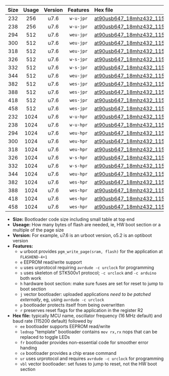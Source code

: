 |Size|Usage|Version|Features|Hex file|
|:-:|:-:|:-:|:-:|:--|
|232|256|u7.6|`w-u-jpr`|[at90usb647_18mhz432_115200bps_ur_vbl.hex](https://raw.githubusercontent.com/stefanrueger/urboot/main/at90usb647_18mhz432_115200bps_ur_vbl.hex)|
|238|256|u7.6|`w-u-jpr`|[at90usb647_18mhz432_115200bps_lednop_ur_vbl.hex](https://raw.githubusercontent.com/stefanrueger/urboot/main/at90usb647_18mhz432_115200bps_lednop_ur_vbl.hex)|
|294|512|u7.6|`weu-jpr`|[at90usb647_18mhz432_115200bps_ee_ur_vbl.hex](https://raw.githubusercontent.com/stefanrueger/urboot/main/at90usb647_18mhz432_115200bps_ee_ur_vbl.hex)|
|300|512|u7.6|`weu-jpr`|[at90usb647_18mhz432_115200bps_ee_lednop_ur_vbl.hex](https://raw.githubusercontent.com/stefanrueger/urboot/main/at90usb647_18mhz432_115200bps_ee_lednop_ur_vbl.hex)|
|318|512|u7.6|`weu-jpr`|[at90usb647_18mhz432_115200bps_ee_lednop_fr_ur_vbl.hex](https://raw.githubusercontent.com/stefanrueger/urboot/main/at90usb647_18mhz432_115200bps_ee_lednop_fr_ur_vbl.hex)|
|326|512|u7.6|`w-s-jpr`|[at90usb647_18mhz432_115200bps_vbl.hex](https://raw.githubusercontent.com/stefanrueger/urboot/main/at90usb647_18mhz432_115200bps_vbl.hex)|
|332|512|u7.6|`w-s-jpr`|[at90usb647_18mhz432_115200bps_lednop_vbl.hex](https://raw.githubusercontent.com/stefanrueger/urboot/main/at90usb647_18mhz432_115200bps_lednop_vbl.hex)|
|344|512|u7.6|`weu-jpr`|[at90usb647_18mhz432_115200bps_ee_lednop_fr_ce_ur_vbl.hex](https://raw.githubusercontent.com/stefanrueger/urboot/main/at90usb647_18mhz432_115200bps_ee_lednop_fr_ce_ur_vbl.hex)|
|382|512|u7.6|`wes-jpr`|[at90usb647_18mhz432_115200bps_ee_vbl.hex](https://raw.githubusercontent.com/stefanrueger/urboot/main/at90usb647_18mhz432_115200bps_ee_vbl.hex)|
|388|512|u7.6|`wes-jpr`|[at90usb647_18mhz432_115200bps_ee_lednop_vbl.hex](https://raw.githubusercontent.com/stefanrueger/urboot/main/at90usb647_18mhz432_115200bps_ee_lednop_vbl.hex)|
|418|512|u7.6|`wes-jpr`|[at90usb647_18mhz432_115200bps_ee_lednop_fr_vbl.hex](https://raw.githubusercontent.com/stefanrueger/urboot/main/at90usb647_18mhz432_115200bps_ee_lednop_fr_vbl.hex)|
|458|512|u7.6|`wes-jpr`|[at90usb647_18mhz432_115200bps_ee_lednop_fr_ce_vbl.hex](https://raw.githubusercontent.com/stefanrueger/urboot/main/at90usb647_18mhz432_115200bps_ee_lednop_fr_ce_vbl.hex)|
|232|1024|u7.6|`w-u-hpr`|[at90usb647_18mhz432_115200bps_ur.hex](https://raw.githubusercontent.com/stefanrueger/urboot/main/at90usb647_18mhz432_115200bps_ur.hex)|
|238|1024|u7.6|`w-u-hpr`|[at90usb647_18mhz432_115200bps_lednop_ur.hex](https://raw.githubusercontent.com/stefanrueger/urboot/main/at90usb647_18mhz432_115200bps_lednop_ur.hex)|
|294|1024|u7.6|`weu-hpr`|[at90usb647_18mhz432_115200bps_ee_ur.hex](https://raw.githubusercontent.com/stefanrueger/urboot/main/at90usb647_18mhz432_115200bps_ee_ur.hex)|
|300|1024|u7.6|`weu-hpr`|[at90usb647_18mhz432_115200bps_ee_lednop_ur.hex](https://raw.githubusercontent.com/stefanrueger/urboot/main/at90usb647_18mhz432_115200bps_ee_lednop_ur.hex)|
|318|1024|u7.6|`weu-hpr`|[at90usb647_18mhz432_115200bps_ee_lednop_fr_ur.hex](https://raw.githubusercontent.com/stefanrueger/urboot/main/at90usb647_18mhz432_115200bps_ee_lednop_fr_ur.hex)|
|326|1024|u7.6|`w-s-hpr`|[at90usb647_18mhz432_115200bps.hex](https://raw.githubusercontent.com/stefanrueger/urboot/main/at90usb647_18mhz432_115200bps.hex)|
|332|1024|u7.6|`w-s-hpr`|[at90usb647_18mhz432_115200bps_lednop.hex](https://raw.githubusercontent.com/stefanrueger/urboot/main/at90usb647_18mhz432_115200bps_lednop.hex)|
|344|1024|u7.6|`weu-hpr`|[at90usb647_18mhz432_115200bps_ee_lednop_fr_ce_ur.hex](https://raw.githubusercontent.com/stefanrueger/urboot/main/at90usb647_18mhz432_115200bps_ee_lednop_fr_ce_ur.hex)|
|382|1024|u7.6|`wes-hpr`|[at90usb647_18mhz432_115200bps_ee.hex](https://raw.githubusercontent.com/stefanrueger/urboot/main/at90usb647_18mhz432_115200bps_ee.hex)|
|388|1024|u7.6|`wes-hpr`|[at90usb647_18mhz432_115200bps_ee_lednop.hex](https://raw.githubusercontent.com/stefanrueger/urboot/main/at90usb647_18mhz432_115200bps_ee_lednop.hex)|
|418|1024|u7.6|`wes-hpr`|[at90usb647_18mhz432_115200bps_ee_lednop_fr.hex](https://raw.githubusercontent.com/stefanrueger/urboot/main/at90usb647_18mhz432_115200bps_ee_lednop_fr.hex)|
|458|1024|u7.6|`wes-hpr`|[at90usb647_18mhz432_115200bps_ee_lednop_fr_ce.hex](https://raw.githubusercontent.com/stefanrueger/urboot/main/at90usb647_18mhz432_115200bps_ee_lednop_fr_ce.hex)|

- **Size:** Bootloader code size including small table at top end
- **Useage:** How many bytes of flash are needed, ie, HW boot section or a multiple of the page size
- **Version:** For example, u7.6 is an urboot version, o5.2 is an optiboot version
- **Features:**
  + `w` urboot provides `pgm_write_page(sram, flash)` for the application at `FLASHEND-4+1`
  + `e` EEPROM read/write support
  + `u` uses urprotocol requiring `avrdude -c urclock` for programming
  + `s` uses skeleton of STK500v1 protocol; `-c urclock` and `-c arduino` both work
  + `h` hardware boot section: make sure fuses are set for reset to jump to boot section
  + `j` vector bootloader: uploaded applications *need to be patched externally*, eg, using `avrdude -c urclock`
  + `p` bootloader protects itself from being overwritten
  + `r` preserves reset flags for the application in the register R2
- **Hex file:** typically MCU name, oscillator frequency (16 MHz default) and baud rate (115200 default) followed by
  + `ee` bootloader supports EEPROM read/write
  + `lednop` "template" bootloader contains `mov rx,rx` nops that can be replaced to toggle LEDs
  + `fr` bootloader provides non-essential code for smoother error handing
  + `ce` bootloader provides a chip erase command
  + `ur` uses urprotocol and requires `avrdude -c urclock` for programming
  + `vbl` vector bootloader: set fuses to jump to reset, not the HW boot section
